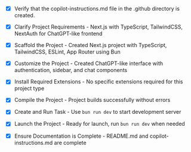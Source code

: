 <!-- Use this file to provide workspace-specific custom instructions to Copilot. For more details, visit https://code.visualstudio.com/docs/copilot/copilot-customization#_use-a-githubcopilotinstructionsmd-file -->
- [x] Verify that the copilot-instructions.md file in the .github directory is created.

- [x] Clarify Project Requirements - Next.js with TypeScript, TailwindCSS, NextAuth for ChatGPT-like frontend
	<!-- Ask for project type, language, and frameworks if not specified. Skip if already provided. -->

- [x] Scaffold the Project - Created Next.js project with TypeScript, TailwindCSS, ESLint, App Router using Bun
	<!--
	Ensure that the previous step has been marked as completed.
	Call project setup tool with projectType parameter.
	Run scaffolding command to create project files and folders.
	Use '.' as the working directory.
	If no appropriate projectType is available, search documentation using available tools.
	Otherwise, create the project structure manually using available file creation tools.
	-->

- [x] Customize the Project - Created ChatGPT-like interface with authentication, sidebar, and chat components
	<!--
	Verify that all previous steps have been completed successfully and you have marked the step as completed.
	Develop a plan to modify codebase according to user requirements.
	Apply modifications using appropriate tools and user-provided references.
	Skip this step for "Hello World" projects.
	-->

- [x] Install Required Extensions - No specific extensions required for this project type
	<!-- ONLY install extensions provided mentioned in the get_project_setup_info. Skip this step otherwise and mark as completed. -->

- [x] Compile the Project - Project builds successfully without errors
	<!--
	Verify that all previous steps have been completed.
	Install any missing dependencies.
	Run diagnostics and resolve any issues.
	Check for markdown files in project folder for relevant instructions on how to do this.
	-->

- [x] Create and Run Task - Use `bun run dev` to start development server
	<!--
	Verify that all previous steps have been completed.
	Check https://code.visualstudio.com/docs/debugtest/tasks to determine if the project needs a task. If so, use the create_and_run_task to create and launch a task based on package.json, README.md, and project structure.
	Skip this step otherwise.
	 -->

- [x] Launch the Project - Ready for launch, run `bun run dev` when needed
	<!--
	Verify that all previous steps have been completed.
	Prompt user for debug mode, launch only if confirmed.
	 -->

- [x] Ensure Documentation is Complete - README.md and copilot-instructions.md are complete
	<!--
	Verify that all previous steps have been completed.
	Verify that README.md and the copilot-instructions.md file in the .github directory exists and contains current project information.
	Clean up the copilot-instructions.md file in the .github directory by removing all HTML comments.
	 -->
